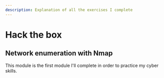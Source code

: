 ```yaml
---
description: Explanation of all the exercises I complete
---
```


# Hack the box

## Network enumeration with Nmap

This module is the first module I'll complete in order to practice my cyber skills.
